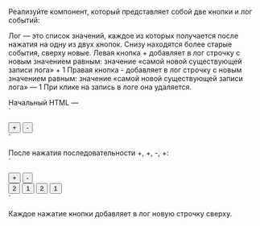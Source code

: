 Реализуйте компонент, который представляет собой две кнопки и лог событий:

Лог — это список значений, каждое из которых получается после нажатия на одну из двух кнопок. Снизу находятся более старые события, сверху новые.
Левая кнопка + добавляет в лог строчку с новым значением равным: значение «самой новой существующей записи лога» + 1
Правая кнопка - добавляет в лог строчку с новым значением равным: значение «самой новой существующей записи лога» — 1
При клике на запись в логе она удаляется.

Начальный HTML —  
`<div>
  <div class="btn-group font-monospace" role="group">
    <button type="button" class="btn btn-outline-success">+</button>
    <button type="button" class="btn btn-outline-danger">-</button>
  </div>
</div>`

После нажатия последовательности +, +, -, +:  
`<div>
  <div class="btn-group font-monospace" role="group">
    <button type="button" class="btn btn-outline-success">+</button>
    <button type="button" class="btn btn-outline-danger">-</button>
  </div>
  <div class="list-group">
    <button type="button" class="list-group-item list-group-item-action">2</button>
    <button type="button" class="list-group-item list-group-item-action">1</button>
    <button type="button" class="list-group-item list-group-item-action">2</button>
    <button type="button" class="list-group-item list-group-item-action">1</button>
  </div>
</div>`


Каждое нажатие кнопки добавляет в лог новую строчку сверху.